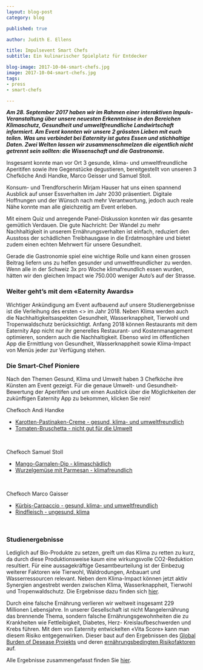 ```yaml
---
layout: blog-post
category: blog

published: true

author: Judith E. Ellens

title: Impulsevent Smart Chefs
subtitle: Ein kulinarischer Spielplatz für Entdecker

blog-image: 2017-10-04-smart-chefs.jpg
image: 2017-10-04-smart-chefs.jpg
tags:
- press
- smart-chefs

---
```

 
<em style="font-weight: bold;">**Am 28. September 2017 haben wir im Rahmen einer interaktiven Impuls-Veranstaltung über unsere neuesten Erkenntnisse in den Bereichen Klimaschutz, Gesundheit und umweltfreundliche Landwirtschaft informiert. Am Event konnten wir unsere 2 grössten Lieben mit euch teilen. Was uns verbindet bei Eaternity ist gutes Essen und stichhaltige Daten. Zwei Welten lassen wir zusammenschmelzen die eigentlich nicht getrennt sein sollten: die Wissenschaft und die Gastronomie.**</em>

Insgesamt konnte man vor Ort 3 gesunde, klima- und umweltfreundliche Aperitifen sowie ihre Gegenstücke degustieren, bereitgestellt von unseren 3 Chefköche Andi Handke, Marco Geisser und Samuel Stoll.  

Konsum- und Trendforscherin Mirjam Hauser hat uns einen spannend Ausblick auf unser Essverhalten im Jahr 2030 präsentiert. Digitale Hoffnungen und der Wünsch nach mehr Verantwortung, jedoch auch reale Nähe konnte man alle gleichzeitig am Event erleben.

Mit einem Quiz und anregende Panel-Diskussion konnten wir das gesamte gemütlich Verdauen. Die gute Nachricht: Der Wandel zu mehr Nachhaltigkeit in unserem Ernährungsverhalten ist einfach, reduziert den Ausstoss der schädlichen Treibhausgase in die Erdatmosphäre und bietet zudem einen echten Mehrwert für unsere Gesundheit.

Gerade die Gastronomie spiel eine wichtige Rolle und kann einen grossen Beitrag liefern uns zu helfen gesunder und umweltfreundlicher zu werden.
Wenn alle in der Schweiz 3x pro Woche klimafreundlich essen wurden, hätten wir den gleichen Impact wie 750.000 weniger Auto’s auf der Strasse.

### Weiter geht’s mit dem «Eaternity Awards»
Wichtiger Ankündigung am Event aufbauend auf unsere Studienergebnisse ist die Verleihung des ersten <<Eaternity Awards>> im Jahr 2018. Neben Klima werden auch die Nachhaltigkeitsaspekten Gesundheit, Wasserknappheit, Tierwohl und Tropenwaldschutz berücksichtigt. Anfang 2018 können Restaurants mit dem Eaternity App nicht nur ihr generelles Restaurant- und Kostenmanagement optimieren, sondern auch die Nachhaltigkeit. Ebenso wird im öffentlichen App die Ermittlung von Gesundheit, Wasserknappheit sowie Klima-Impact von Menüs jeder zur Verfügung stehen.

### Die Smart-Chef Pioniere
Nach den Themen Gesund, Klima und Umwelt haben 3 Chefköche ihre Künsten am Event gezeigt.
Für die genaue Umwelt- und Gesundheit-Bewertung der Aperitifen und um einen Ausblick über die Möglichkeiten der zukünftigen Eaternity App zu bekommen, klicken Sie rein!

Chefkoch Andi Handke

* [Karotten-Pastinaken-Creme - gesund, klima- und umweltfreundlich][bio-good]
* [Tomaten-Bruschetta - nicht gut für die Umwelt][bio-bad]

<br />

Chefkoch Samuel Stoll

* [Mango-Garnalen-Dip - klimaschädlich][klima-good]
* [Wurzelgemüse mit Parmesan - klimafreundlich][klima-bad]

<br />

Chefkoch Marco Gaisser

* [Kürbis-Carpaccio  - gesund, klima- und umweltfreundlich][health-good]
* [Rindfleisch - ungesund, klima][health-bad]

<br />

### Studienergebnisse
Lediglich auf Bio-Produkte zu setzen, greift um das Klima zu retten zu kurz, da durch diese Produktionsweise kaum eine wirkungsvolle CO2-Reduktion resultiert. Für eine aussagekräftige Gesamtbeurteilung ist der Einbezug weiterer Faktoren wie Tierwohl, Waldrodungen, Anbauart und Wasserressourcen relevant. Neben dem Klima-Impact können jetzt aktiv Synergien angestrebt werden zwischen Klima, Wasserknappheit, Tierwohl und Tropenwaldschutz. Die Ergebnisse dazu finden sich [hier][organic].

Durch eine falsche Ernährung verlieren wir weltweit insgesamt 229 Millionen Lebensjahre. In unserer Gesellschaft ist nicht Mangelernährung das brennende Thema, sondern falsche Ernährungsgewohnheiten die zu Krankheiten wie Fettleibigkeit, Diabetes, Herz- Kreislaufbeschwerden und Krebs führen. Mit dem von Eaternity entwickelten «Vita Score» kann man diesem Risiko entgegenwirken. Dieser baut auf den Ergebnissen des [Global Burden of Desease Projekts][gbd] und deren [ernährungsbedingten Risikofaktoren][health] auf.

Alle Ergebnisse zusammengefasst finden Sie [hier][summary].



[bio-good]:https://www.eaternity.org/assets/smart-chefs/Illustration-Organic-Good.pdf
[bio-bad]:https://www.eaternity.org/assets/smart-chefs/Illustration-Organic-Bad.pdf
[klima-good]:https://www.eaternity.org/assets/smart-chefs/Illustration-Klima-Bad.pdf
[klima-bad]:https://www.eaternity.org/assets/smart-chefs/Illustration-Klima-Good.pdf
[health-good]:https://www.eaternity.org/assets/smart-chefs/Illustration-Health-Bad.pdf
[health-bad]:https://www.eaternity.org/assets/smart-chefs/Illustration-Health-Good.pdf

[health]:https://www.eaternity.org/assets/smart-chefs/Dietary-Risk-Factors.pdf
[organic]:https://www.eaternity.org/assets/smart-chefs/170927-Eaternity-fact_sheet_booklet.pdf

[summary]:https://www.eaternity.org/assets/smart-chefs/170922-Smart-Chefs-Summary.pdf

[gbd]:http://www.healthdata.org/gbd
